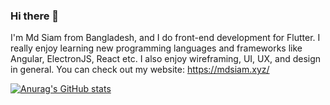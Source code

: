 ### Hi there 👋

I'm Md Siam from Bangladesh, and I do front-end development for Flutter. I really enjoy learning new programming languages and frameworks like Angular, ElectronJS, React etc. I also enjoy wireframing, UI, UX, and design in general. You can check out my website: https://mdsiam.xyz/

[![Anurag's GitHub stats](https://github-readme-stats.vercel.app/api?username=md-siam)](https://github.com/anuraghazra/github-readme-stats)
